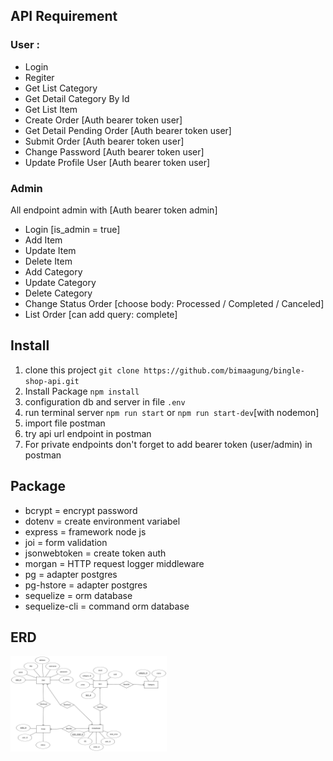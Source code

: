 ## API Requirement

### User :

- Login 
- Regiter
- Get List Category
- Get Detail Category By Id
- Get List Item 
- Create Order [Auth bearer token user]
- Get Detail Pending Order [Auth bearer token user]
- Submit Order  [Auth bearer token user]
- Change Password [Auth bearer token user]
- Update Profile User [Auth bearer token user]

### Admin
  
 All endpoint admin with [Auth bearer token admin]
 - Login [is_admin = true]
 - Add Item 
 - Update Item
 - Delete Item 
 - Add Category 
 - Update Category
 - Delete Category
 - Change Status Order [choose body: Processed / Completed / Canceled]
 - List Order [can add query: complete]


## Install

1. clone this project `git clone https://github.com/bimaagung/bingle-shop-api.git`
2. Install Package `npm install`
3. configuration db and server in file `.env`
4. run terminal server `npm run start` or `npm run start-dev`[with nodemon] 
5. import file postman 
6. try api url endpoint in postman
7. For private endpoints don't forget to add bearer token (user/admin) in postman

 
## Package
 - bcrypt  = encrypt password 
 - dotenv = create environment variabel 
 - express = framework node js
 - joi = form validation
 - jsonwebtoken = create token auth
 - morgan = HTTP request logger middleware
 - pg = adapter postgres
 - pg-hstore = adapter postgres
 - sequelize = orm database
 - sequelize-cli = command orm database

## ERD

<div style="width: 250px;">
  
  ![](erd_bingle_shop.png)
  
</div>

